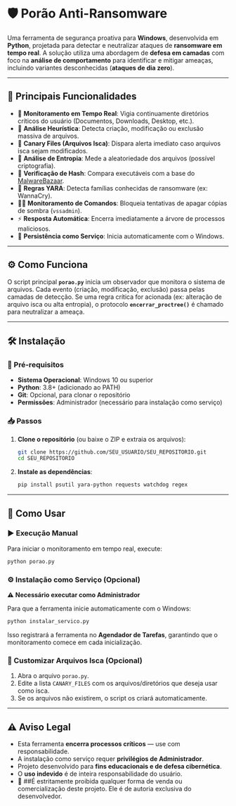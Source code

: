 # 🛡️ Porão Anti-Ransomware

Uma ferramenta de segurança proativa para **Windows**, desenvolvida em **Python**, projetada para detectar e neutralizar ataques de **ransomware em tempo real**. A solução utiliza uma abordagem de **defesa em camadas** com foco na **análise de comportamento** para identificar e mitigar ameaças, incluindo variantes desconhecidas (**ataques de dia zero**).

---

## 🚀 Principais Funcionalidades

- 📂 **Monitoramento em Tempo Real**: Vigia continuamente diretórios críticos do usuário (Documentos, Downloads, Desktop, etc.).
- 🔎 **Análise Heurística**: Detecta criação, modificação ou exclusão massiva de arquivos.
- 🎯 **Canary Files (Arquivos Isca)**: Dispara alerta imediato caso arquivos isca sejam modificados.
- 🎲 **Análise de Entropia**: Mede a aleatoriedade dos arquivos (possível criptografia).
- 🔬 **Verificação de Hash**: Compara executáveis com a base do [MalwareBazaar](https://bazaar.abuse.ch/).
- 📜 **Regras YARA**: Detecta famílias conhecidas de ransomware (ex: WannaCry).
- 👨‍💻 **Monitoramento de Comandos**: Bloqueia tentativas de apagar cópias de sombra (`vssadmin`).
- ⚡ **Resposta Automática**: Encerra imediatamente a árvore de processos maliciosos.
- 🔄 **Persistência como Serviço**: Inicia automaticamente com o Windows.

---

## ⚙️ Como Funciona

O script principal **`porao.py`** inicia um observador que monitora o sistema de arquivos. Cada evento (criação, modificação, exclusão) passa pelas camadas de detecção. Se uma regra crítica for acionada (ex: alteração de arquivo isca ou alta entropia), o protocolo **`encerrar_proctree()`** é chamado para neutralizar a ameaça.

---

## 🛠️ Instalação

### 🔑 Pré-requisitos
- **Sistema Operacional**: Windows 10 ou superior
- **Python**: 3.8+ (adicionado ao PATH)
- **Git**: Opcional, para clonar o repositório
- **Permissões**: Administrador (necessário para instalação como serviço)

### 📥 Passos

1. **Clone o repositório** (ou baixe o ZIP e extraia os arquivos):
   ```bash
   git clone https://github.com/SEU_USUARIO/SEU_REPOSITORIO.git
   cd SEU_REPOSITORIO
   ```

2. **Instale as dependências**:
   ```bash
   pip install psutil yara-python requests watchdog regex
   ```

---

## 🚀 Como Usar

### ▶️ Execução Manual
Para iniciar o monitoramento em tempo real, execute:
```bash
python porao.py
```

### ⚙️ Instalação como Serviço (Opcional)
⚠️ **Necessário executar como Administrador**

Para que a ferramenta inicie automaticamente com o Windows:
```bash
python instalar_servico.py
```
Isso registrará a ferramenta no **Agendador de Tarefas**, garantindo que o monitoramento comece em cada inicialização.

### 📝 Customizar Arquivos Isca (Opcional)
1. Abra o arquivo `porao.py`.
2. Edite a lista `CANARY_FILES` com os arquivos/diretórios que deseja usar como isca.
3. Se os arquivos não existirem, o script os criará automaticamente.

---

## ⚠️ Aviso Legal

- Esta ferramenta **encerra processos críticos** — use com responsabilidade.
- A instalação como serviço requer **privilégios de Administrador**.
- Projeto desenvolvido para **fins educacionais e de defesa cibernética**.
- O **uso indevido** é de inteira responsabilidade do usuário.
- 🚫 ##É estritamente proibida qualquer forma de venda ou comercialização deste projeto. Ele é de autoria exclusiva do desenvolvedor.
